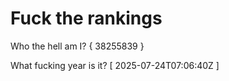 # Fuck the rankings

Who the hell am I?
{ 38255839 }

What fucking year is it?
[ 2025-07-24T07:06:40Z ]
